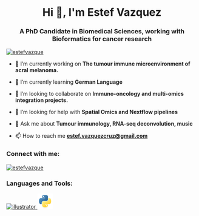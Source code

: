 <h1 align="center">Hi 👋, I'm Estef Vazquez</h1>
<h3 align="center">A PhD Candidate in Biomedical Sciences, working with Bioformatics for cancer research </h3>

<p align="left"> <a href="https://twitter.com/estefvazque" target="blank"><img src="https://img.shields.io/twitter/follow/estefvazque?logo=twitter&style=for-the-badge" alt="estefvazque" /></a> </p>

- 🔭 I’m currently working on **The tumour immune microenvironment of acral melanoma.**

- 🌱 I’m currently learning **German Language**

- 👯 I’m looking to collaborate on **Immuno-oncology and multi-omics integration projects.**

- 🤝 I’m looking for help with **Spatial Omics and Nextflow pipelines**

- 💬 Ask me about **Tumour immunology, RNA-seq deconvolution, music**

- 📫 How to reach me **estef.vazquezcruz@gmail.com**

<h3 align="left">Connect with me:</h3>
<p align="left">
<a href="https://twitter.com/estefvazque" target="blank"><img align="center" src="https://raw.githubusercontent.com/rahuldkjain/github-profile-readme-generator/master/src/images/icons/Social/twitter.svg" alt="estefvazque" height="30" width="40" /></a>
</p>

<h3 align="left">Languages and Tools:</h3>
<p align="left"> <a href="https://www.adobe.com/in/products/illustrator.html" target="_blank" rel="noreferrer"> <img src="https://www.vectorlogo.zone/logos/adobe_illustrator/adobe_illustrator-icon.svg" alt="illustrator" width="40" height="40"/> </a> <a href="https://www.python.org" target="_blank" rel="noreferrer"> <img src="https://raw.githubusercontent.com/devicons/devicon/master/icons/python/python-original.svg" alt="python" width="40" height="40"/> </a> </p>

